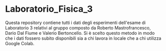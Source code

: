 # Laboratorio_Fisica_3

Questa repository contiene tutti i dati degli esperimenti dell'esame di Laboratorio 3 relativi al gruppo composto da Roberto Mastrofrancesco, Dario Dal Fiume e Valerio Bertoncello. Si è scelto questo metodo in modo che i dati fossero subito disponibili sia a chi lavora in locale che a chi utilizza Google Colab.
